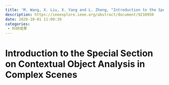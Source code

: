```yaml
---
title: 'M. Wang, X. Liu, X. Yang and L. Zheng, "Introduction to the Special Section on Contextual Object Analysis in Complex Scenes," in IEEE Transactions on Circuits and Systems for Video Technology, vol. 30, no. 10, pp. 3297-3300, Oct. 2020, doi: 10.1109/TCSVT.2020.3017118.'
description: https://ieeexplore.ieee.org/abstract/document/9210950
date: 2020-10-01 11:09:39
categories:
 - 科研成果
---
```

# Introduction to the Special Section on Contextual Object Analysis in Complex Scenes